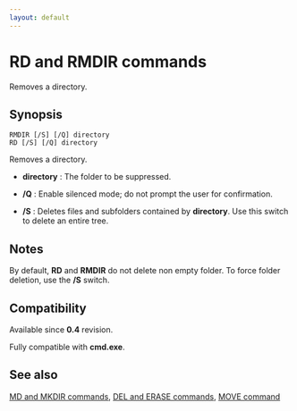 ```yaml
---
layout: default
---
```

# RD and RMDIR commands

Removes a directory.

## Synopsis

    RMDIR [/S] [/Q] directory
    RD [/S] [/Q] directory

Removes a directory.

* **directory** : The folder to be suppressed.

* **/Q** : Enable silenced mode; do not prompt the user for confirmation.

* **/S** : Deletes files and subfolders contained by **directory**. Use this 
  switch to delete an entire tree.

## Notes

By default, **RD** and **RMDIR** do not delete non empty folder. To force 
folder deletion, use the **/S** switch.

## Compatibility

Available since **0.4** revision.

Fully compatible with **cmd.exe**.

## See also

[MD and MKDIR commands](md), [DEL and ERASE commands](del), [MOVE 
command](move) 

